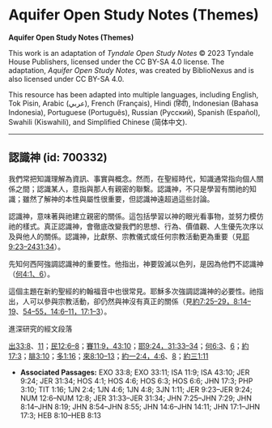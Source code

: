 # Aquifer Open Study Notes (Themes)

**Aquifer Open Study Notes (Themes)**

This work is an adaptation of *Tyndale Open Study Notes* © 2023 Tyndale House Publishers, licensed under the CC BY\-SA 4\.0 license. The adaptation, *Aquifer Open Study Notes*, was created by BiblioNexus and is also licensed under CC BY\-SA 4\.0\.

This resource has been adapted into multiple languages, including English, Tok Pisin, Arabic (عربي), French (Français), Hindi (हिंदी), Indonesian (Bahasa Indonesia), Portuguese (Português), Russian (Русский), Spanish (Español), Swahili (Kiswahili), and Simplified Chinese (简体中文).



--------------------------------

## 認識神 (id: 700332)

我們常把知識理解為資訊、事實與概念。然而，在聖經時代，知識通常指向個人關係之間；認識某人，意指與那人有親密的聯繫。認識神，不只是學習有關祂的知識；雖然了解神的本性與屬性很重要，但認識神遠超過這些討論。

認識神，意味著與祂建立親密的關係。這包括學習以神的眼光看事物，並努力模仿祂的樣式。真正認識神，會徹底改變我們的思想、行為、價值觀、人生優先次序以及與他人的關係。認識神，比獻祭、宗教儀式或任何宗教活動更為重要（見[耶9:23–24](https://ref.ly/Jer9:23-Jer9:24)[31:34](https://ref.ly/Jer31:34)）。

先知何西阿強調認識神的重要性。他指出，神要毀滅以色列，是因為他們不認識神（[何4:1、](https://ref.ly/Hos4:1)[6](https://ref.ly/Hos4:6)）。

這個主題在新約聖經的約翰福音中也很常見。耶穌多次強調認識神的必要性。祂指出，人可以參與宗教活動，卻仍然與神沒有真正的關係（見[約7:25–29，](https://ref.ly/John7:25-John7:29)[8:14–19](https://ref.ly/John8:14-John8:19)、[54–55，](https://ref.ly/John8:54-John8:55)[14:6–11，](https://ref.ly/John14:6-John14:11)[17:1–3](https://ref.ly/John17:1-John17:3)）。

進深研究的經文段落

[出33:8](https://ref.ly/Exod33:8)、[11](https://ref.ly/Exod33:11)；[民12:6–8](https://ref.ly/Num12:6-Num12:8)；[賽11:9，](https://ref.ly/Isa11:9)[43:10](https://ref.ly/Isa43:10)；[耶9:24，](https://ref.ly/Jer9:24)[31:33–34](https://ref.ly/Jer31:33-Jer31:34)；[何6:3](https://ref.ly/Hos6:3)、[6](https://ref.ly/Hos6:6)；[約17:3](https://ref.ly/John17:3)；[腓3:10](https://ref.ly/Phil3:10)；[多1:16](https://ref.ly/Titus1:16)；[來8:10–13](https://ref.ly/Heb8:10-Heb8:13)；[約一2:4，](https://ref.ly/1John2:4)[4:6](https://ref.ly/1John4:6)、[8](https://ref.ly/1John4:8)；[約三1:11](https://ref.ly/3John1:11)

* **Associated Passages:** EXO 33:8; EXO 33:11; ISA 11:9; ISA 43:10; JER 9:24; JER 31:34; HOS 4:1; HOS 4:6; HOS 6:3; HOS 6:6; JHN 17:3; PHP 3:10; TIT 1:16; 1JN 2:4; 1JN 4:6; 1JN 4:8; 3JN 1:11; JER 9:23–JER 9:24; NUM 12:6–NUM 12:8; JER 31:33–JER 31:34; JHN 7:25–JHN 7:29; JHN 8:14–JHN 8:19; JHN 8:54–JHN 8:55; JHN 14:6–JHN 14:11; JHN 17:1–JHN 17:3; HEB 8:10–HEB 8:13

